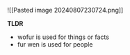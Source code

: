 ![[Pasted image 20240807230724.png]]

**TLDR**
- wofur is used for things or facts
- fur wen is used for people